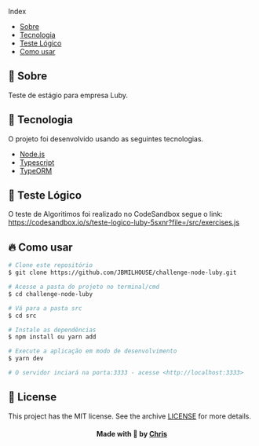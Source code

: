 
 Index

- [Sobre](#about)
- [Tecnologia](#tecnology)
- [Teste Lógico](#teste-logico)
- [Como usar](#como-usar)

<a id="about"></a>

## :bookmark: Sobre

Teste de estágio para empresa Luby.

<a id="tecnology"></a>

## :rocket: Tecnologia

O projeto foi desenvolvido usando as seguintes tecnologias.

- [Node.js](https://nodejs.org/en/)
- [Typescript](https://www.typescriptlang.org/pt/)
- [TypeORM](https://typeorm.io/#/)

<a id="teste-logico"></a>

## :rocket: Teste Lógico

O teste de Algoritimos foi realizado no CodeSandbox
segue o link: https://codesandbox.io/s/teste-logico-luby-5sxnr?file=/src/exercises.js


<a id="como-usar"></a>

## :fire: Como usar

```sh
# Clone este repositório
$ git clone https://github.com/JBMILHOUSE/challenge-node-luby.git

# Acesse a pasta do projeto no terminal/cmd
$ cd challenge-node-luby

# Vá para a pasta src
$ cd src

# Instale as dependências
$ npm install ou yarn add

# Execute a aplicação em modo de desenvolvimento
$ yarn dev

# O servidor inciará na porta:3333 - acesse <http://localhost:3333> 
```
## :memo: License

This project has the MIT license. See the archive [LICENSE](LICENSE.md) for more details.

<h4 align="center">
    Made with 💜 by <a href="https://www.linkedin.com/in/christopher-alexandre-a477b6170/" target="_blank">Chris</a>
</h4>
